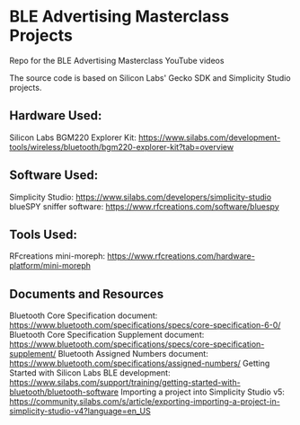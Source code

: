 # BLE Advertising Masterclass Projects
Repo for the BLE Advertising Masterclass YouTube videos

The source code is based on Silicon Labs' Gecko SDK and Simplicity Studio projects.

## Hardware Used:
Silicon Labs BGM220 Explorer Kit: https://www.silabs.com/development-tools/wireless/bluetooth/bgm220-explorer-kit?tab=overview

## Software Used:
Simplicity Studio: https://www.silabs.com/developers/simplicity-studio
blueSPY sniffer software: https://www.rfcreations.com/software/bluespy

## Tools Used:
RFcreations mini-moreph: https://www.rfcreations.com/hardware-platform/mini-moreph

## Documents and Resources
Bluetooth Core Specification document: https://www.bluetooth.com/specifications/specs/core-specification-6-0/
Bluetooth Core Specification Supplement document: https://www.bluetooth.com/specifications/specs/core-specification-supplement/
Bluetooth Assigned Numbers document: https://www.bluetooth.com/specifications/assigned-numbers/
Getting Started with Silicon Labs BLE development: https://www.silabs.com/support/training/getting-started-with-bluetooth/bluetooth-software
Importing a project into Simplicity Studio v5: https://community.silabs.com/s/article/exporting-importing-a-project-in-simplicity-studio-v4?language=en_US
